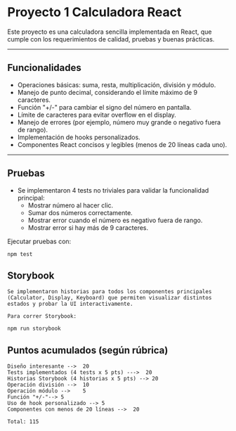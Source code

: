 # Proyecto 1 Calculadora React

Este proyecto es una calculadora sencilla implementada en React, que cumple con los requerimientos de calidad, pruebas y buenas prácticas.

---

## Funcionalidades

- Operaciones básicas: suma, resta, multiplicación, división y módulo.
- Manejo de punto decimal, considerando el límite máximo de 9 caracteres.
- Función "+/-" para cambiar el signo del número en pantalla.
- Límite de caracteres para evitar overflow en el display.
- Manejo de errores (por ejemplo, número muy grande o negativo fuera de rango).
- Implementación de hooks personalizados.
- Componentes React concisos y legibles (menos de 20 líneas cada uno).

---

## Pruebas

- Se implementaron 4 tests no triviales para validar la funcionalidad principal:
  - Mostrar número al hacer clic.
  - Sumar dos números correctamente.
  - Mostrar error cuando el número es negativo fuera de rango.
  - Mostrar error si hay más de 9 caracteres.

Ejecutar pruebas con:

    npm test


## Storybook
    Se implementaron historias para todos los componentes principales (Calculator, Display, Keyboard) que permiten visualizar distintos estados y probar la UI interactivamente.

    Para correr Storybook:

    npm run storybook

## Puntos acumulados (según rúbrica)
    Diseño interesante -->	20
    Tests implementados (4 tests x 5 pts) --->	20
    Historias Storybook (4 historias x 5 pts) --> 20
    Operación división -->	10
    Operación módulo -->	5
    Función "+/-"--> 5
    Uso de hook personalizado --> 5
    Componentes con menos de 20 líneas -->	20

    Total: 115